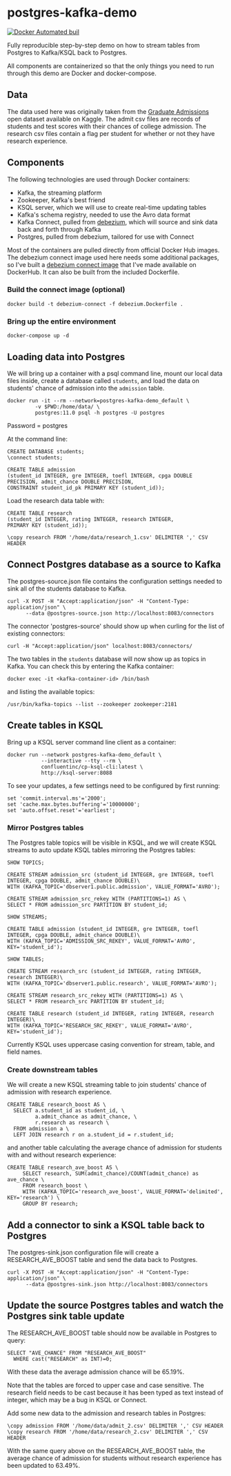 # postgres-kafka-demo
[![Docker Automated buil](https://img.shields.io/docker/automated/mtpatter/postgres-kafka-demo.svg)](https://hub.docker.com/r/mtpatter/postgres-kafka-demo/)

Fully reproducible step-by-step demo on how to stream tables from Postgres
to Kafka/KSQL back to Postgres.

All components are containerized so that the only things you need to run
through this demo are Docker and docker-compose.

## Data

The data used here was originally taken from the
[Graduate Admissions](https://www.kaggle.com/mohansacharya/graduate-admissions)
open dataset available on Kaggle.
The admit csv files are records of students and test scores with their chances
of college admission.  The research csv files contain a flag per student
for whether or not they have research experience.

## Components

The following technologies are used through Docker containers:
* Kafka, the streaming platform
* Zookeeper, Kafka's best friend
* KSQL server, which we will use to create real-time updating tables
* Kafka's schema registry, needed to use the Avro data format
* Kafka Connect, pulled from [debezium](https://debezium.io/), which will
source and sink data back and forth through Kafka
* Postgres, pulled from debezium, tailored for use with Connect

Most of the containers are pulled directly from official Docker Hub images.
The debezium connect image used here needs some additional packages, so I've
built a [debezium connect image](https://cloud.docker.com/repository/docker/mtpatter/debezium-connect) that I've made available on DockerHub.
It can also be built from the included Dockerfile.

### Build the connect image (optional)

```
docker build -t debezium-connect -f debezium.Dockerfile .
```

### Bring up the entire environment

```
docker-compose up -d
```

## Loading data into Postgres

We will bring up a container with a psql command line, mount our local data
files inside, create a database called `students`, and load the data on
students' chance of admission into the `admission` table.

```
docker run -it --rm --network=postgres-kafka-demo_default \
         -v $PWD:/home/data/ \
         postgres:11.0 psql -h postgres -U postgres
```

Password = postgres

At the command line:

```
CREATE DATABASE students;
\connect students;

CREATE TABLE admission
(student_id INTEGER, gre INTEGER, toefl INTEGER, cpga DOUBLE PRECISION, admit_chance DOUBLE PRECISION,
CONSTRAINT student_id_pk PRIMARY KEY (student_id));
```

Load the research data table with:

```
CREATE TABLE research
(student_id INTEGER, rating INTEGER, research INTEGER,
PRIMARY KEY (student_id));

\copy research FROM '/home/data/research_1.csv' DELIMITER ',' CSV HEADER
```

## Connect Postgres database as a source to Kafka

The postgres-source.json file contains the configuration settings needed to
sink all of the students database to Kafka.

```
curl -X POST -H "Accept:application/json" -H "Content-Type: application/json" \
      --data @postgres-source.json http://localhost:8083/connectors
```

The connector 'postgres-source' should show up when curling for the list
of existing connectors:

```
curl -H "Accept:application/json" localhost:8083/connectors/
```

The two tables in the `students` database will now show up as topics in Kafka.
You can check this by entering the Kafka container:

```
docker exec -it <kafka-container-id> /bin/bash
```

and listing the available topics:

```
/usr/bin/kafka-topics --list --zookeeper zookeeper:2181
```

## Create tables in KSQL

Bring up a KSQL server command line client as a container:

```
docker run --network postgres-kafka-demo_default \
           --interactive --tty --rm \
           confluentinc/cp-ksql-cli:latest \
           http://ksql-server:8088
```

To see your updates, a few settings need to be configured by first running:

```
set 'commit.interval.ms'='2000';
set 'cache.max.bytes.buffering'='10000000';
set 'auto.offset.reset'='earliest';
```

### Mirror Postgres tables

The Postgres table topics will be visible in KSQL, and we will create
KSQL streams to auto update KSQL tables mirroring the Postgres tables:

```
SHOW TOPICS;

CREATE STREAM admission_src (student_id INTEGER, gre INTEGER, toefl INTEGER, cpga DOUBLE, admit_chance DOUBLE)\
WITH (KAFKA_TOPIC='dbserver1.public.admission', VALUE_FORMAT='AVRO');

CREATE STREAM admission_src_rekey WITH (PARTITIONS=1) AS \
SELECT * FROM admission_src PARTITION BY student_id;

SHOW STREAMS;

CREATE TABLE admission (student_id INTEGER, gre INTEGER, toefl INTEGER, cpga DOUBLE, admit_chance DOUBLE)\
WITH (KAFKA_TOPIC='ADMISSION_SRC_REKEY', VALUE_FORMAT='AVRO', KEY='student_id');

SHOW TABLES;

CREATE STREAM research_src (student_id INTEGER, rating INTEGER, research INTEGER)\
WITH (KAFKA_TOPIC='dbserver1.public.research', VALUE_FORMAT='AVRO');

CREATE STREAM research_src_rekey WITH (PARTITIONS=1) AS \
SELECT * FROM research_src PARTITION BY student_id;

CREATE TABLE research (student_id INTEGER, rating INTEGER, research INTEGER)\
WITH (KAFKA_TOPIC='RESEARCH_SRC_REKEY', VALUE_FORMAT='AVRO', KEY='student_id');
```

Currently KSQL uses uppercase casing convention for stream, table, and field
names.

### Create downstream tables

We will create a new KSQL streaming table to join students' chance of
admission with research experience.

```
CREATE TABLE research_boost AS \
  SELECT a.student_id as student_id, \
         a.admit_chance as admit_chance, \
         r.research as research \
  FROM admission a \
  LEFT JOIN research r on a.student_id = r.student_id;
```

and another table calculating the average chance of admission for
students with and without research experience:

```
CREATE TABLE research_ave_boost AS \
     SELECT research, SUM(admit_chance)/COUNT(admit_chance) as ave_chance \
     FROM research_boost \
     WITH (KAFKA_TOPIC='research_ave_boost', VALUE_FORMAT='delimited', KEY='research') \
     GROUP BY research;
```

## Add a connector to sink a KSQL table back to Postgres

The postgres-sink.json configuration file will create a RESEARCH_AVE_BOOST
table and send the data back to Postgres.

```
curl -X POST -H "Accept:application/json" -H "Content-Type: application/json" \
      --data @postgres-sink.json http://localhost:8083/connectors
```

## Update the source Postgres tables and watch the Postgres sink table update

The RESEARCH_AVE_BOOST table should now be available in Postgres to query:

```
SELECT "AVE_CHANCE" FROM "RESEARCH_AVE_BOOST"
  WHERE cast("RESEARCH" as INT)=0;
```

With these data the average admission chance will be 65.19%.

Note that the tables are forced to upper case and case sensitive.
The research field needs to be cast because it has been typed as text
instead of integer, which may be a bug in KSQL or Connect.

Add some new data to the admission and research tables in Postgres:

```
\copy admission FROM '/home/data/admit_2.csv' DELIMITER ',' CSV HEADER
\copy research FROM '/home/data/research_2.csv' DELIMITER ',' CSV HEADER
```

With the same query above on the RESEARCH_AVE_BOOST table, the
average chance of admission for students without research experience
has been updated to 63.49%.
